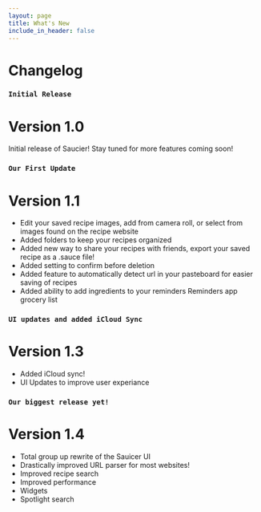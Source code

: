 ```yaml
---
layout: page
title: What's New
include_in_header: false
---
```


# Changelog

### `Initial Release`
# **Version 1.0**
Initial release of Saucier! Stay tuned for more features coming soon!

### `Our First Update`
# **Version 1.1**
- Edit your saved recipe images, add from camera roll, or select from images found on the recipe website
- Added folders to keep your recipes organized
- Added new way to share your recipes with friends, export your saved recipe as a .sauce file!
- Added setting to confirm before deletion
- Added feature to automatically detect url in your pasteboard for easier saving of recipes
- Added ability to add ingredients to your reminders Reminders app grocery list

### `UI updates and added iCloud Sync`
# **Version 1.3**
- Added iCloud sync!
- UI Updates to improve user experiance

### `Our biggest release yet!`
# **Version 1.4**
- Total group up rewrite of the Sauicer UI
- Drastically improved URL parser for most websites!
- Improved recipe search
- Improved performance
- Widgets
- Spotlight search